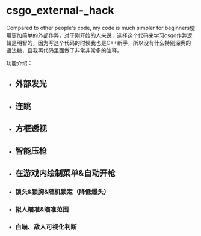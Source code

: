 # csgo_external-_hack
Compared to other people's code, my code is much simpler for beginners使用更加简单的外部作弊，对于刚开始的人来说，选择这个代码来学习csgo作弊逻辑是明智的，因为写这个代码的时候我也是C++新手，所以没有什么特别深奥的语法糖，且我再代码里面做了非常非常多的注释。

功能介绍：

- ## 外部发光

- ## 连跳

- ## 方框透视

- ## 智能压枪

- ## 在游戏内绘制菜单&自动开枪

- ### 锁头&锁胸&随机锁定（降低爆头）

- ### 拟人瞄准&瞄准范围

- ### 自瞄、敌人可视化判断



